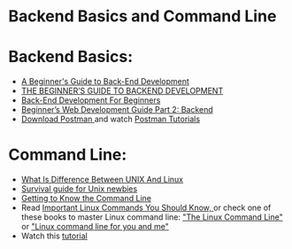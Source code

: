 # Backend Basics and Command Line

# Backend Basics:
<ul>
    <li><a href="https://www.evernote.com/shard/s386/u/0/sh/05646fd4-523c-4883-b62d-99a93a4e8819/cc4edeea58d0529c21eecc13a1bef7a1"> A Beginner's Guide to Back-End Development</a></li> 
    <li><a href="https://www.evernote.com/shard/s386/u/0/sh/cc27affc-2e96-433f-a740-cd5c77e65a0e/13d1393db4e7bc536f524bf42689f6c5">THE BEGINNER’S GUIDE TO BACKEND DEVELOPMENT </a></li> 
    <li><a href="https://www.evernote.com/shard/s386/u/0/sh/1fce806a-7874-4f71-b779-28b74257a714/49f4cb08a14b255034bf30a4866147c6">Back-End Development For Beginners</a></li>
    <li><a href="https://www.evernote.com/shard/s386/u/0/sh/98e5e72b-8b13-4149-b99b-8a47f86c36f4/ad18bc8f2c4b560337bff6616c3c4a6b">Beginner’s Web Development Guide Part 2: Backend</a></li>
    <li><a href="https://www.getpostman.com/">Download Postman </a> and watch <a href="https://www.youtube.com/channel/UCocudCGVb3MmhWQ1aoIgUQw/videos"> Postman Tutorials</a></li> 
</ul>

# Command Line: 
<ul>
    <li><a href="https://www.evernote.com/shard/s386/sh/6dd84ac8-dbee-45af-a00f-906133a86beb/d782746dcae0894ecd457cf2015c5fba">What Is Difference Between UNIX And Linux</a></li>
    <li><a href="https://www.evernote.com/shard/s386/u/0/sh/dfebe569-7d9d-4421-bb4f-a6364ae6d928/e3b99c20f220079168a3c63d9f3dc19a">Survival guide for Unix newbies</a></li>
    <li><a href="https://www.evernote.com/shard/s386/u/0/sh/c4810656-db78-47af-b64b-4cb46056524e/d835a9e3ce8874296f323383b6476dd5">Getting to Know the Command Line </a></li>
    <li>Read <a href="https://www.evernote.com/shard/s386/u/0/sh/1e2dfecb-9394-4fe1-8352-9523b20513bf/62bd6204ec7cf7f52dc9a0b31106fb5a">Important Linux Commands You Should Know, </a>or check one of these books to master Linux command line: <a href="https://github.com/HackTechGO/Backend/blob/master/The%20Linux%20Command%20Line.pdf">"The Linux Command Line"</a> or <a href="https://github.com/HackTechGO/Backend/blob/master/Linux%20command%20line%20for%20you%20and%20me.pdf">"Linux command line for you and me"</a></li>
    <li>Watch this <a href="https://youtu.be/IVquJh3DXUA"> tutorial</a></li>
</ul
